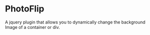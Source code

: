 # PhotoFlip
A jquery plugin that allows you to dynamically change the background Image of a container or div.
